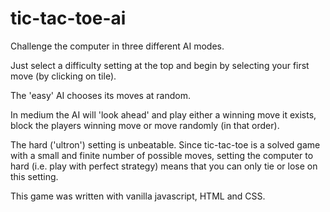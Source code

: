 # tic-tac-toe-ai

Challenge the computer in three different AI modes.

Just select a difficulty setting at the top and begin by selecting your first move (by clicking on tile).

The 'easy' AI chooses its moves at random.

In medium the AI will 'look ahead' and play either a winning move it exists, block the players winning move or move randomly (in that order).

The hard ('ultron') setting is unbeatable.
Since tic-tac-toe is a solved game with a small and finite number of possible moves, setting the computer to hard (i.e. play with perfect strategy) means that you can only tie or lose on this setting.

This game was written with vanilla javascript, HTML and CSS.




